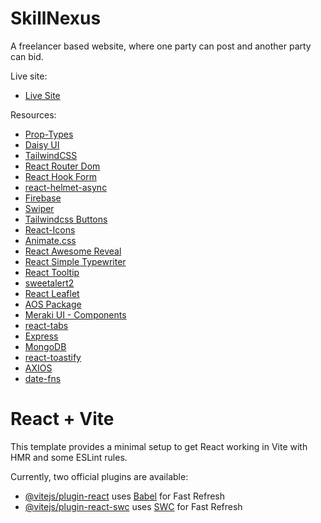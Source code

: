 # SkillNexus

A freelancer based website, where one party can post and another party can bid.

Live site:

- [Live Site]()


Resources:

- [Prop-Types](https://www.npmjs.com/package/prop-types)
- [Daisy UI](https://daisyui.com/)
- [TailwindCSS](https://tailwindcss.com/)
- [React Router Dom](https://reactrouter.com/en/main)
- [React Hook Form](https://react-hook-form.com/)
- [react-helmet-async](https://www.npmjs.com/package/react-helmet-async)
- [Firebase](https://console.firebase.google.com)
- [Swiper](https://swiperjs.com/)
- [Tailwindcss Buttons](https://devdojo.com/tailwindcss/buttons)
- [React-Icons](https://react-icons.github.io/react-icons/)
- [Animate.css](https://animate.style/)
- [React Awesome Reveal](https://www.npmjs.com/package/react-awesome-reveal)
- [React Simple Typewriter](https://www.npmjs.com/package/react-simple-typewriter#react-simple-typewriter)
- [React Tooltip](https://react-tooltip.com/docs)
- [sweetalert2](https://sweetalert2.github.io/#download)
- [React Leaflet](https://react-leaflet.js.org/)
- [AOS Package](https://www.npmjs.com/package/aos)
- [Meraki UI - Components](https://merakiui.com/components)
- [react-tabs](https://www.npmjs.com/package/react-tabs)
- [Express](https://expressjs.com)
- [MongoDB](https://cloud.mongodb.com)
- [react-toastify](https://www.npmjs.com/package/react-toastify)
- [AXIOS](https://axios-http.com/docs/intro)
- [date-fns](https://date-fns.org)



# React + Vite

This template provides a minimal setup to get React working in Vite with HMR and some ESLint rules.

Currently, two official plugins are available:

- [@vitejs/plugin-react](https://github.com/vitejs/vite-plugin-react/blob/main/packages/plugin-react/README.md) uses [Babel](https://babeljs.io/) for Fast Refresh
- [@vitejs/plugin-react-swc](https://github.com/vitejs/vite-plugin-react-swc) uses [SWC](https://swc.rs/) for Fast Refresh
